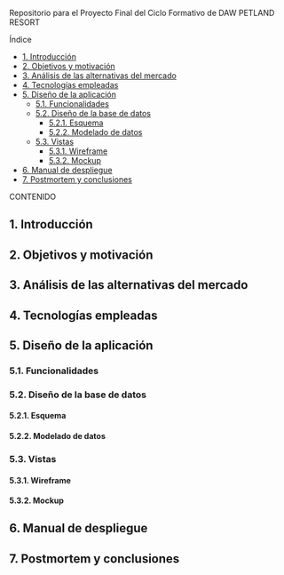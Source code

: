 Repositorio para el Proyecto Final del Ciclo Formativo de DAW
PETLAND RESORT

Índice
- [1. Introducción](#1-introducción)
- [2. Objetivos y motivación](#2-objetivos-y-motivación)
- [3. Análisis de las alternativas del mercado](#3-análisis-de-las-alternativas-del-mercado)
- [4. Tecnologías empleadas](#4-tecnologías-empleadas)
- [5. Diseño de la aplicación](#5-diseño-de-la-aplicación)
  - [5.1. Funcionalidades](#51-funcionalidades)
  - [5.2. Diseño de la base de datos](#52-diseño-de-la-base-de-datos)
    - [5.2.1. Esquema](#521-esquema)
    - [5.2.2. Modelado de datos](#522-modelado-de-datos)
  - [5.3. Vistas](#53-vistas)
    - [5.3.1. Wireframe](#531-wireframe)
    - [5.3.2. Mockup](#532-mockup)
- [6. Manual de despliegue](#6-manual-de-despliegue)
- [7. Postmortem y conclusiones](#7-postmortem-y-conclusiones)
  
CONTENIDO
<a name="introduccion"></a>						     		
## 1. Introducción

<a name="objetivos"></a>						     		
## 2. Objetivos y motivación 

<a name="analisis"></a>						     		
## 3. Análisis de las alternativas del mercado

<a name="tecnologias"></a>						     		
## 4. Tecnologías empleadas

<a name="diseño"></a>						     		
## 5. Diseño de la aplicación

<a name="funcionalidades"></a>						     		
### 5.1. Funcionalidades

<a name="bd"></a>						     		
### 5.2. Diseño de la base de datos

<a name="esquema"></a>						     		
#### 5.2.1. Esquema

<a name="modelado"></a>						     		
#### 5.2.2. Modelado de datos

<a name="vistas"></a>						     		
### 5.3. Vistas

<a name="wireframe"></a>						     		
#### 5.3.1. Wireframe

<a name="mockup"></a>						     		
#### 5.3.2. Mockup

<a name="manual"></a>						     		
## 6. Manual de despliegue

<a name="postmortem"></a>						     		
## 7. Postmortem y conclusiones